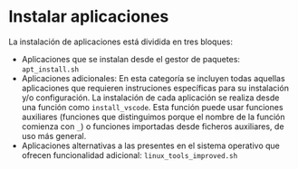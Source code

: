 # Instalar aplicaciones

La instalación de aplicaciones está dividida en tres bloques:

- Aplicaciones que se instalan desde el gestor de paquetes: `apt_install.sh`
- Aplicaciones adicionales: En esta categoría se incluyen todas aquellas aplicaciones que requieren instruciones específicas para su instalación y/o configuración. La instalación de cada aplicación se realiza desde una función como `install_vscode`. Esta función puede usar funciones auxiliares (funciones que distinguimos porque el nombre de la función comienza con `_`) o funciones importadas desde ficheros auxiliares, de uso más general.
- Aplicaciones alternativas a las presentes en el sistema operativo que ofrecen funcionalidad adicional: `linux_tools_improved.sh`
